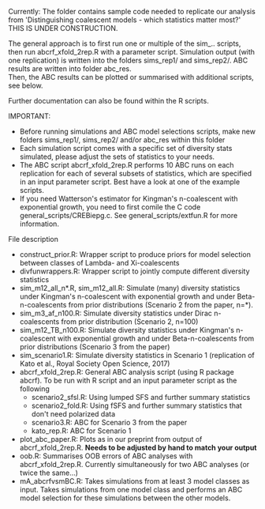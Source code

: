 Currently: The folder contains sample code needed to replicate our analysis from 'Distinguishing coalescent models - which statistics matter most?'
THIS IS UNDER CONSTRUCTION. 

The general approach is to first run one or multiple of the sim_.. scripts, then run abcrf_xfold_2rep.R with a parameter script. 
Simulation output (with one replication) is written into the folders sims_rep1/ and sims_rep2/. ABC results are written into folder abc_res.  
Then, the ABC results can be plotted or summarised with additional scripts, see below.

Further documentation can also be found within the R scripts.


IMPORTANT: 
* Before running simulations and ABC model selections scripts, make new folders sims_rep1/, sims_rep2/ and/or abc_res within this folder
* Each simulation script comes with a specific set of diversity stats simulated, please adjust the sets of statistics to your needs.
* The ABC script abcrf_xfold_2rep.R performs 10 ABC runs on each replication for each of several subsets of statistics, which are specified in an input parameter script.
  Best have a look at one of the example scripts.
* If you need Watterson's estimator for Kingman's n-coalescent with exponential growth, you need to first comile the C code general_scripts/CREBiepg.c. See general_scripts/extfun.R for more information.

File description
* construct_prior.R: Wrapper script to produce priors for model selection between classes of Lambda- and Xi-coalescents 
* divfunwrappers.R: Wrapper script to jointly compute different diversity statistics 
* sim_m12_all_n*.R, sim_m12_all.R: Simulate (many) diversity statistics under Kingman's n-coalescent with exponential growth and under Beta-n-coalescents from prior distributions (Scenario 2 from the paper, n=*). 
* sim_m3_af_n100.R: Simulate diversity statistics under Dirac n-coalescents from prior distribution (Scenario 2, n=100)
* sim_m12_TB_n100.R: Simulate diversity statistics under Kingman's n-coalescent with exponential growth and under Beta-n-coalescents from prior distributions (Scenario 3 from the paper)
* sim_scenario1.R: Simulate diversity statistics in Scenario 1 (replication of Kato et al., Royal Society Open Science, 2017)
* abcrf_xfold_2rep.R: General ABC analysis script (using R package abcrf). To be run with R script and an input parameter script as the following
   * scenario2_sfsl.R: Using lumped SFS and further summary statistics
   * scenario2_fold.R: Using fSFS and further summary statistics that don't need polarized data
   * scenario3.R: ABC for Scenario 3 from the paper
   * kato_rep.R: ABC for Scenario 1
* plot_abc_paper.R: Plots as in our preprint from output of abcrf_xfold_2rep.R. **Needs to be adjusted by hand to match your output** 
* oob.R: Summarises OOB errors of ABC analyses with abcrf_xfold_2rep.R. Currently simultaneously for two ABC analyses (or twice the same...)
* mA_abcrfvsmBC.R: Takes simulations from at least 3 model classes as input. Takes simulations from one model class and performs an ABC model selection for these simulations between the other models. 
